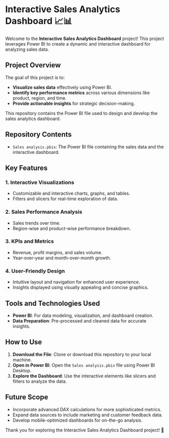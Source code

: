 # Interactive Sales Analytics Dashboard  📈📊

Welcome to the **Interactive Sales Analytics Dashboard** project! This project leverages Power BI to create a dynamic and interactive dashboard for analyzing sales data. 

## Project Overview
The goal of this project is to:

- **Visualize sales data** effectively using Power BI.
- **Identify key performance metrics** across various dimensions like product, region, and time.
- **Provide actionable insights** for strategic decision-making.

This repository contains the Power BI file used to design and develop the sales analytics dashboard.

## Repository Contents

- `Sales analysis.pbix`: The Power BI file containing the sales data and the interactive dashboard.

## Key Features

### 1. **Interactive Visualizations**
   - Customizable and interactive charts, graphs, and tables.
   - Filters and slicers for real-time exploration of data.

### 2. **Sales Performance Analysis**
   - Sales trends over time.
   - Region-wise and product-wise performance breakdown.

### 3. **KPIs and Metrics**
   - Revenue, profit margins, and sales volume.
   - Year-over-year and month-over-month growth.

### 4. **User-Friendly Design**
   - Intuitive layout and navigation for enhanced user experience.
   - Insights displayed using visually appealing and concise graphics.

## Tools and Technologies Used

- **Power BI**: For data modeling, visualization, and dashboard creation.
- **Data Preparation**: Pre-processed and cleaned data for accurate insights.

## How to Use

1. **Download the File**: Clone or download this repository to your local machine.
2. **Open in Power BI**: Open the `Sales analysis.pbix` file using Power BI Desktop.
3. **Explore the Dashboard**: Use the interactive elements like slicers and filters to analyze the data.


## Future Scope

- Incorporate advanced DAX calculations for more sophisticated metrics.
- Expand data sources to include marketing and customer feedback data.
- Develop mobile-optimized dashboards for on-the-go analysis.



Thank you for exploring the Interactive Sales Analytics Dashboard project! 🚀
